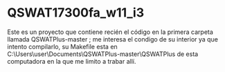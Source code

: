 # QSWAT17300fa_w11_i3
Este es un proyecto que contiene recién el código en la primera carpeta llamada QSWATPlus-master ; me interesa el condigo de su interior ya que intento compilarlo, su Makefile esta en C:\Users\user\Documents\QSWATPlus-master\QSWATPlus de esta computadora en la que me limito a trabar allí.
